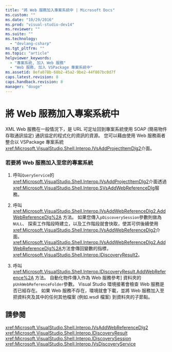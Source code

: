 ```yaml
---
title: "將 Web 服務加入專案系統中 | Microsoft Docs"
ms.custom: ""
ms.date: "10/29/2016"
ms.prod: "visual-studio-dev14"
ms.reviewer: ""
ms.suite: ""
ms.technology: 
  - "devlang-csharp"
ms.tgt_pltfrm: ""
ms.topic: "article"
helpviewer_keywords: 
  - "專案系統, 加入 Web 服務"
  - "Web 服務, 加入 VSPackage 專案系統中"
ms.assetid: 8efa078b-68b2-45a2-9be2-44f807bc0d7f
caps.latest.revision: 8
caps.handback.revision: 8
manager: "douge"
---
```

# 將 Web 服務加入專案系統中
XML Web 服務在一般情況下，是 URL 可定址回到專案系統使用 SOAP \(簡易物件存取通訊協定\) 通訊協定的程式化的資訊的資源。  您可以藉由使用 Web 服務兩者整合以 VSPackage 專案系統<xref:Microsoft.VisualStudio.Shell.Interop.IVsAddProjectItemDlg2>介面。  
  
### 若要將 Web 服務加入至您的專案系統  
  
1.  呼叫`QueryService`的<xref:Microsoft.VisualStudio.Shell.Interop.IVsAddProjectItemDlg2>介面透過<xref:Microsoft.VisualStudio.Shell.Interop.SVsAddWebReferenceDlg>服務。  
  
2.  呼叫 <xref:Microsoft.VisualStudio.Shell.Interop.IVsAddWebReferenceDlg2.AddWebReferenceDlg%2A> 方法。  如果您傳入`pDiscoverySession`參數則做為`NULL`、 探索工作階段時建立，以及工作階段就會快取，使其可供後續使用<xref:Microsoft.VisualStudio.Shell.Interop.IVsAddWebReferenceDlg2>介面。  <xref:Microsoft.VisualStudio.Shell.Interop.IVsAddWebReferenceDlg2.AddWebReferenceDlg%2A>方法會傳回變數的指標， <xref:Microsoft.VisualStudio.Shell.Interop.IDiscoveryResult2>。  
  
3.  呼叫 <xref:Microsoft.VisualStudio.Shell.Interop.IDiscoveryResult.AddWebReference%2A> 方法。  自動化物件傳入作為 Web 服務參考\] 資料夾的`pUnkWebReferenceFolder`參數。  Visual Studio 環境接著會檢查 Web 服務是否已經存在。  如果 Web 服務不存在，環境就會下載，並將 Web 服務加入至把資料夾及其中的任何其他檔案 \(例如.wsdl 檔案\) 到資料夾的子節點。  
  
## 請參閱  
 <xref:Microsoft.VisualStudio.Shell.Interop.IVsAddWebReferenceDlg2>   
 <xref:Microsoft.VisualStudio.Shell.Interop.IDiscoveryResult>   
 <xref:Microsoft.VisualStudio.Shell.Interop.IDiscoverySession>   
 <xref:Microsoft.VisualStudio.Shell.Interop.IVsDiscoveryService>